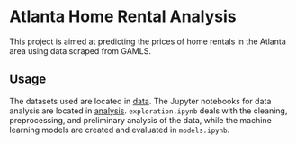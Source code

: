 # Atlanta Home Rental Analysis
This project is aimed at predicting the prices of home rentals in the Atlanta area using data scraped from GAMLS.

## Usage
The datasets used are located in [data](/data/). The Jupyter notebooks for data analysis are located in [analysis](/analysis/). ``exploration.ipynb`` deals with the cleaning, preprocessing, and preliminary analysis of the data, while the machine learning models are created and evaluated in ``models.ipynb``.